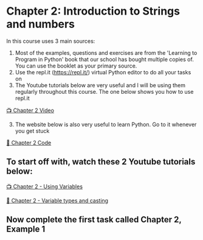 # Chapter 2: Introduction to Strings and numbers

In this course uses 3 main sources:
1) Most of the examples, questions and exercises are from the 'Learning to Program in Python' book that our school has bought multiple copies of.  You can use the booklet as your primary source.
2) Use the repl.it (https://repl.it/) virtual Python editor to do all your tasks on
2) The Youtube tutorials below are very useful and I will be using them regularly throughout this course. The one below shows you how to use repl.it 

[:tv: Chapter 2 Video](https://www.youtube.com/watch?v=xJLxxLqeASg&list=PL_EbyzYKBbbVa4yBZsmkgH08YCDXe_qMX)

3) The website below is also very useful to learn Python.  Go to it whenever you get stuck

[:notebook: Chapter 2 Code](https://www.w3schools.com/python/default.asp)

## To start off with, watch these 2 Youtube tutorials below:

[:tv: Chapter 2 - Using Variables](https://www.youtube.com/watch?v=h1IIG7tMaBM&list=PL_EbyzYKBbbVa4yBZsmkgH08YCDXe_qMX&index=5)

[:notebook: Chapter 2 - Variable types and casting](https://www.youtube.com/watch?v=_3cbP27yTU8&list=PL_EbyzYKBbbVa4yBZsmkgH08YCDXe_qMX&index=6)

## Now complete the first task called Chapter 2, Example 1       
